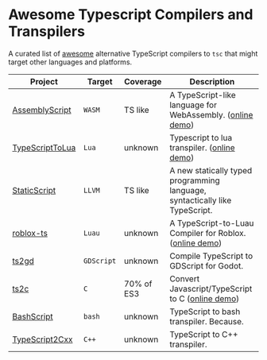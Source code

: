 # Awesome Typescript Compilers and Transpilers
A curated list of [awesome](https://www.youtube.com/watch?v=kY-pUxKQMUE) alternative TypeScript compilers to `tsc` that might target other languages and platforms. 


| Project | Target | Coverage | Description |
|-        |-       |         -|            -|
| [AssemblyScript](https://github.com/AssemblyScript/assemblyscript)    | `WASM` | TS like | A TypeScript-like language for WebAssembly. ([online demo](https://assemblyscript.org/)) |
| [TypeScriptToLua](https://github.com/TypeScriptToLua/TypeScriptToLua) | `Lua` | unknown | Typescript to lua transpiler. ([online demo](https://typescripttolua.github.io/play/)) |
| [StaticScript](https://github.com/StaticScript/StaticScript)          | `LLVM` | TS like | A new statically typed programming language, syntactically like TypeScript.
| [roblox-ts](https://github.com/roblox-ts/roblox-ts)                   | `Luau` | unknown | A TypeScript-to-Luau Compiler for Roblox. ([online demo](https://roblox-ts.com/playground)) |
| [ts2gd](https://github.com/johnfn/ts2gd)                              | `GDScript` | unknown | Compile TypeScript to GDScript for Godot.
| [ts2c](https://github.com/andrei-markeev/ts2c)                        | `C` | 70% of ES3 | Convert Javascript/TypeScript to C ([online demo](https://andrei-markeev.github.io/ts2c/)) |
| [BashScript](https://github.com/niieani/bashscript)                   | `bash` | unknown | TypeScript to bash transpiler. Because.
| [TypeScript2Cxx](https://github.com/ASDAlexander77/TypeScript2Cxx)    | `C++` | unknown | TypeScript to C++ transpiler.